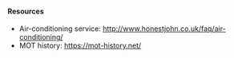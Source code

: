 #### Resources

* Air-conditioning service: http://www.honestjohn.co.uk/faq/air-conditioning/
* MOT history: https://mot-history.net/
